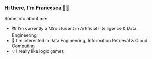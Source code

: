 ### Hi there, I'm Francesca :woman_technologist:

Some info about me:
- :books: I’m currently a MSc student in Artificial Intelligence & Data Engineering
- :eyes: I'm interested in Data Engineering, Information Retrieval & Cloud Computing
- :bulb: I really like logic games
